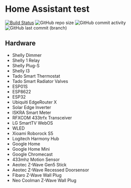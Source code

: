 # Home Assistant test

[![Build Status](https://drone.theautomation.nl/api/badges/coen17st/prd-home-assistant-config/status.svg)](https://drone.theautomation.nl/coen17st/prd-home-assistant-config)
![GitHub repo size](https://img.shields.io/github/repo-size/coen17st/prd-home-assistant-config?logo=Github)
![GitHub commit activity](https://img.shields.io/github/commit-activity/y/coen17st/prd-home-assistant-config?logo=github)
![GitHub last commit (branch)](https://img.shields.io/github/last-commit/coen17st/prd-home-assistant-config/main?logo=github)

## Hardware


- Shelly Dimmer
- Shelly 1 Relay
- Shelly Plug-S
- Shelly I3
- Tado Smart Thermostat
- Tado Smart Radiator Valves
- ESP01S
- ESP8622
- ESP32
- Ubiquiti EdgeRouter X
- Solar Edge Inverter
- ISKRA Smart Meter
- RFXCOM 433trfx Transceiver
- LG SmartTV WebOS
- WLED
- Xioami Roborock S5
- Logitech Harmony Hub
- Google Home
- Google Home Mini
- Google Chromecast
- 433mhz Motion Sensor
- Aeotec Z-Wave Gen5 Stick
- Aeotec Z-Wave Recessed Doorsensor
- Fibaro Z-Wave Wall Plug
- Neo Coolman Z-Wave Wall Plug
